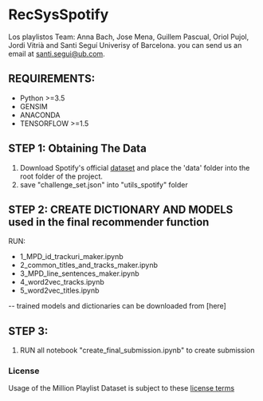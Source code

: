 # RecSysSpotify


Los playlistos Team: Anna Bach, Jose Mena, Guillem Pascual, Oriol Pujol, Jordi Vitrià and Santi Seguí
Univerisy of Barcelona.
you can send us an email at santi.segui@ub.com.

## REQUIREMENTS:
- Python >=3.5
- GENSIM
- ANACONDA
- TENSORFLOW >=1.5

## STEP 1: Obtaining The Data
1. Download Spotify's official [dataset](recsys-challenge.spotify.com/dataset) and place the 'data' folder into the root folder of the project. 
2. save "challenge_set.json" into "utils_spotify" folder

## STEP 2: CREATE DICTIONARY AND MODELS used in the final recommender function
RUN:
+ 1_MPD_id_trackuri_maker.ipynb
+ 2_common_titles_and_tracks_maker.ipynb
+ 3_MPD_line_sentences_maker.ipynb
+ 4_word2vec_tracks.ipynb	
+ 5_word2vec_titles.ipynb

-- trained models and dictionaries can be downloaded from [here] 

## STEP 3: 
1. RUN all notebook "create_final_submission.ipynb" to create submission


### License
Usage of the Million Playlist Dataset is subject to these 
[license terms](https://recsys-challenge.spotify.com/license)
